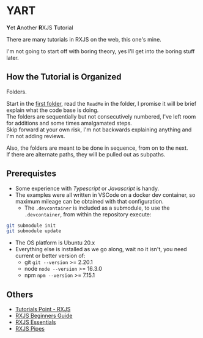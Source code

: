 # YART

**Y**et **A**nother **R**XJS **T**utorial

There are many tutorials in RXJS on the web, this one's mine.

I'm not going to start off with boring theory, yes I'll get into the boring stuff later.

## How the Tutorial is Organized

Folders.  

Start in the [first folder](/001_Getting_Started), read the `ReadMe` in the folder, I promise it will be brief explain what the code base is doing.  
The folders are sequentially but not consecutively numbered, I've left room for additions and some times amalgamated steps.  
Skip forward at your own risk, I'm not backwards explaining anything and I'm not adding reviews.

Also, the folders are meant to be done in sequence, from on to the next.  
If there are alternate paths, they will be pulled out as subpaths.

## Prerequistes

- Some experience with _Typescript_ or _Javascript_ is handy.
- The examples were all written in VSCode on a docker dev container, so maximum mileage can be obtained with that configuration.
  - The `.devcontainer` is included as a submodule, to use the `.devcontainer`, from within the repository execute:
```sh
git submodule init
git submodule update
``` 
- The OS platform is Ubuntu 20.x
- Everything else is installed as we go along, wait no it isn't, you need current or better version of:
  - git `git --version` >= 2.20.1
  - node `node --version` >= 16.3.0
  - npm `npm --version` >= 7.15.1

## Others

- [Tutorials Point - RXJS](https://www.tutorialspoint.com/rxjs/index.htm)
- [RXJS Beginners Guide](https://www.geeksforgeeks.org/rxjs-beginners-guide/)
- [RXJS Essentials](https://yakovfain.com/2017/08/28/rxjs-essentials-part-1/)
- [RXJS Pipes](https://johnlindquist.com/rxjs-pipes/)
